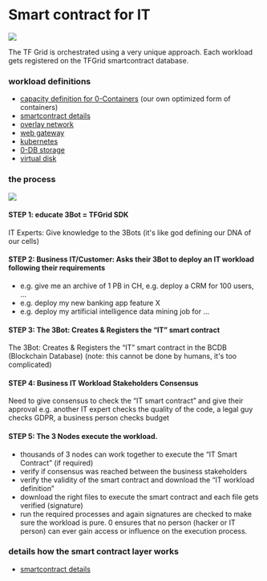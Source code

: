 # Smart contract for IT

![](./img/smartcontract_intro.png)

The TF Grid is orchestrated using a very unique approach.
Each workload gets registered on the TFGrid smartcontract database.

### workload definitions

- [capacity definition for 0-Containers](capacity_container.md) (our own optimized form of containers)
- [smartcontract details](smartcontract_details.md)
- [overlay network](capacity_network.md)
- [web gateway](capacity_webgateway.md)
- [kubernetes](capacity_kubernetes.md)
- [0-DB storage](capacity_0db.md)
- [virtual disk](capacity_vdisk.md)

### the process

![](./img/smart_contract_it_arch.png)

#### STEP 1: educate 3Bot = TFGrid SDK

IT Experts: Give knowledge to the 3Bots (it's like god defining our DNA of our cells)

#### STEP 2: Business IT/Customer: Asks their 3Bot to deploy an IT workload following their requirements 

- e.g. give me an archive of 1 PB in CH, e.g. deploy a CRM for 100 users, …
- e.g. deploy my new banking app feature X
- e.g. deploy my artificial intelligence data mining job for ...

#### STEP 3: The 3Bot: Creates & Registers the “IT” smart contract 

The 3Bot: Creates & Registers the “IT” smart contract in the BCDB (Blockchain Database) (note: this cannot be done by humans, it's too complicated)

#### STEP 4: Business IT Workload Stakeholders Consensus

Need to give consensus to check the “IT smart contract” and give their approval e.g. another IT expert checks the quality of the code, a legal guy checks GDPR, a business person checks budget 

#### STEP 5: The 3 Nodes execute the workload.

- thousands of 3 nodes can work together to execute the “IT Smart Contract” (if required)
- verify if consensus was reached between the business stakeholders
- verify the validity of the smart contract and download the “IT workload definition”
- download the right files to execute the smart contract and each file gets verified (signature)
- run the required processes and again signatures are checked to make sure the workload is pure.
0 ensures that no person (hacker or IT person) can ever gain access or influence on the execution process.

### details how the smart contract layer works

- [smartcontract details](smartcontract_details.md)